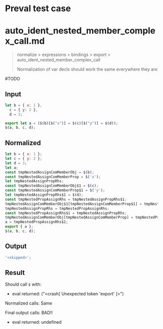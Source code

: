 # Preval test case

# auto_ident_nested_member_complex_call.md

> normalize > expressions > bindings > export > auto_ident_nested_member_complex_call
>
> Normalization of var decls should work the same everywhere they are

#TODO

## Input

`````js filename=intro
let b = { x: 1 },
  c = { y: 2 },
  d = 3;

export let a = ($(b)[$("x")] = $(c)[$("y")] = $(d));
$(a, b, c, d);
`````

## Normalized

`````js filename=intro
let b = { x: 1 };
let c = { y: 2 };
let d = 3;
let a;
const tmpNestedAssignComMemberObj = $(b);
const tmpNestedAssignComMemberProp = $('x');
let tmpNestedAssignPropRhs;
const tmpNestedAssignComMemberObj$1 = $(c);
const tmpNestedAssignComMemberProp$1 = $('y');
let tmpNestedAssignPropRhs$1 = $(d);
const tmpNestedPropAssignRhs = tmpNestedAssignPropRhs$1;
tmpNestedAssignComMemberObj$1[tmpNestedAssignComMemberProp$1] = tmpNestedPropAssignRhs;
tmpNestedAssignPropRhs = tmpNestedPropAssignRhs;
const tmpNestedPropAssignRhs$1 = tmpNestedAssignPropRhs;
tmpNestedAssignComMemberObj[tmpNestedAssignComMemberProp] = tmpNestedPropAssignRhs$1;
a = tmpNestedPropAssignRhs$1;
export { a };
$(a, b, c, d);
`````

## Output

`````js filename=intro
'<skipped>';
`````

## Result

Should call `$` with:
 - eval returned: ("<crash[ Unexpected token 'export' ]>")

Normalized calls: Same

Final output calls: BAD!!
 - eval returned: undefined
